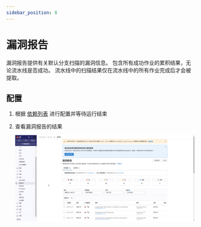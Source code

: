 ```yaml
---
sidebar_position: 8
---
```


# 漏洞报告

漏洞报告提供有关默认分支扫描的漏洞信息。
包含所有成功作业的累积结果，无论流水线是否成功。
流水线中的扫描结果仅在流水线中的所有作业完成后才会被提取。

## 配置

1. 根据 [依赖列表](dependency-list.md) 进行配置并等待运行结束

2. 查看漏洞报告的结果

    ![vulnerability-report-1.png](static/vulnerability-report-1.png)
